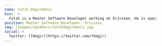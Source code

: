 ```yaml
---
name: Fatih Degirmenci
bio:  >
  Fatih is a Master Software Developer working at Ericsson. He is specialized in Continuous Integration/Continuous Delivery, Software Development Infrastructure, and Automation. He has more than 10 years of experience and has been involved in several large scale CI/infrastructure projects during his career. He is Project Technical Lead for the OPNFV Release Engineering Project, core committer for several other OPNFV projects and he is involved in OpenStack Infra as a contributor. Before Ericsson, Fatih worked for Havelsan and provided expertise to Havelsan's customers such as BOEING and BAE Systems.
position: Master Software Developer, Ericsson
img: /images/speakers/fatihdegirmenci.jpg
social: >
  Twitter: [fdegir](https://twitter.com/fdegir)
---
```

